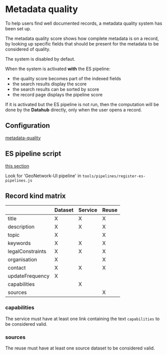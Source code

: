 # Metadata quality

To help users find well documented records, a metadata quality system has been set up.

The metadata quality score shows how complete metadata is on a record, by looking up specific fields that should be present for the metadata to be considered of quality.

The system is disabled by defaut.

When the system is activated **with** the ES pipeline:

- the quality score becomes part of the indexed fields
- the search results display the score
- the search results can be sorted by score
- the record page displays the pipeline score

If it is activated but the ES pipeline is not run, then the computation will be done by the **Datahub** directly, only when the user opens a record.

## Configuration

[metadata-quality](../guide/configure.md#metadata-quality)

## ES pipeline script

[this section](../guide/deploy.md#improved-search-fields)

Look for 'GeoNetwork-UI pipeline' in `tools/pipelines/register-es-pipelines.js`

## Record kind matrix

|                  | Dataset | Service | Reuse |
| ---------------- | ------- | ------- | ----- |
| title            | X       | X       | X     |
| description      | X       | X       | X     |
| topic            | X       |         | X     |
| keywords         | X       | X       | X     |
| legalConstraints | X       | X       | X     |
| organisation     | X       |         | X     |
| contact          | X       | X       | X     |
| updateFrequency  | X       |         |       |
| capabilities     |         | X       |       |
| sources          |         |         | X     |

### capabilities

The service must have at least one link containing the text `capabilities` to be considered valid.

### sources

The reuse must have at least one source dataset to be considered valid.
